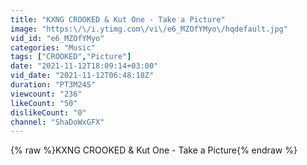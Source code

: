 ```yaml
---
title: "KXNG CROOKED & Kut One - Take a Picture"
image: "https:\/\/i.ytimg.com\/vi\/e6_MZOfYMyo\/hqdefault.jpg"
vid_id: "e6_MZOfYMyo"
categories: "Music"
tags: ["CROOKED","Picture"]
date: "2021-11-12T18:09:14+03:00"
vid_date: "2021-11-12T06:48:18Z"
duration: "PT3M24S"
viewcount: "236"
likeCount: "50"
dislikeCount: "0"
channel: "ShaDoWxGFX"
---
```

{% raw %}KXNG CROOKED &amp; Kut One - Take a Picture{% endraw %}
